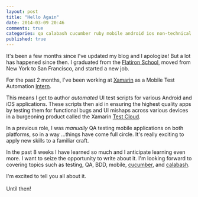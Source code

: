 ```yaml
---
layout: post
title: "Hello Again"
date: 2014-03-09 20:46
comments: true
categories: qa calabash cucumber ruby mobile android ios non-technical testing
published: true
---
```


It's been a few months since I've updated my blog and I apologize! But a lot has happened since then. I graduated from the <a href="http://flatironschool.com/" target="_blank">Flatiron School</a>, moved from New York to San Francisco, and started a new job.

For the past 2 months, I've been working at <a href="http://xamarin.com/" target="_blank">Xamarin</a> as a Mobile Test Automation <a href="http://xamarin.com/jobs/ofc4Xfwc" target="_blank">Intern</a>.

This means I get to author _automated_ UI test scripts for various Android and iOS applications. These scripts then aid in ensuring the highest quality apps by testing them for functional bugs and UI mishaps across various devices in a burgeoning product called the Xamarin <a href="http://xamarin.com/test-cloud" target="_blank">Test Cloud</a>.

In a previous role, I was _manually_ QA testing mobile applications on both platforms, so in a way ...things have come full circle. It's really exciting to apply new skills to a familiar craft.

In the past 8 weeks I have learned so much and I anticipate learning even more. I want to seize the opportunity to write about it. I'm looking forward to covering topics such as testing, QA, BDD, mobile, <a href="http://cukes.info/" target="_blank">cucumber</a>, and <a href="http://calaba.sh/" target="_blank">calabash</a>.

I'm excited to tell you all about it.<br><br>Until then!